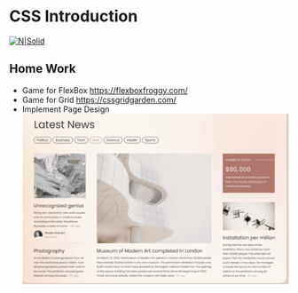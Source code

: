 # CSS Introduction
[![N|Solid](https://sourcemind.com/_next/image?url=https%3A%2F%2Fimages.ctfassets.net%2F41aewm3k5480%2F2JJlUWmWkrApEVDjMwnZKe%2F11af2013a90836856ea91816a12f0718%2FLogo-sourcemind_2_.svg&w=384&q=75)](https://sourcemind.com/)

## Home Work
- Game for FlexBox 
https://flexboxfroggy.com/
- Game for Grid 
https://cssgridgarden.com/
- Implement Page Design
![Alt text](News.png?raw=true "Login")

